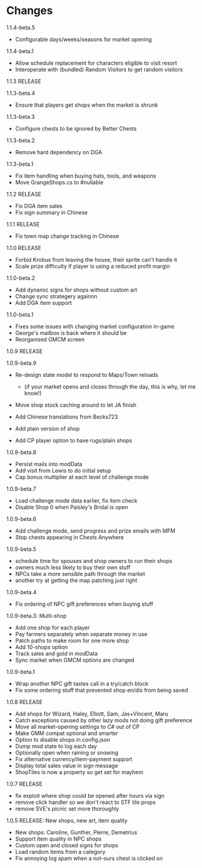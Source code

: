 # Changes
1.1.4-beta.5
* Configurable days/weeks/seasons for market opening

1.1.4-beta.1
* Allow schedule replacement for characters eligible to visit resort
* Interoperate with (bundled) Random Visitors to get random visitors

1.1.3 RELEASE

1.1.3-beta.4
* Ensure that players get shops when the market is shrunk

1.1.3-beta.3
* Configure chests to be ignored by Better Chests

1.1.3-beta.2
* Remove hard dependency on DGA
  
1.1.3-beta.1
* Fix item handling when buying hats, tools, and weapons 
* Move GrangeShops.cs to #nullable

1.1.2 RELEASE
* Fix DGA item sales
* Fix sign summary in Chinese

1.1.1 RELEASE
* Fix town map change tracking in Chinese

1.1.0 RELEASE
* Forbid Krobus from leaving the house, their sprite can't handle it
* Scale prize difficulty if player is using a reduced profit margin

1.1.0-beta.2
* Add dynamic signs for shops without custom art
* Change sync strategery againnn
* Add DGA item support

1.1.0-beta.1
* Fixes some issues with changing market configuration in-game
* George's mailbox is back where it should be
* Reorganised GMCM screen

1.0.9 RELEASE

1.0.9-beta.9
* Re-design state model to respond to Maps/Town reloads
  * (if your market opens and closes through the day, this is why, let me know!)
* Move shop stock caching around to let JA finish

* Add Chinese translations from Becks723
* Add plain version of shop
* Add CP player option to have rugs/plain shops

1.0.9-beta.8
* Persist mails into modData
* Add visit from Lewis to do initial setup
* Cap bonus multiplier at each level of challenge mode

1.0.9-beta.7
* Load challenge mode data earlier, fix item check
* Disable Shop 0 when Paisley's Bridal is open

1.0.9-beta.6
* Add challenge mode, send progress and prize emails with MFM
* Stop chests appearing in Chests Anywhere

1.0.9-beta.5
* schedule time for spouses and shop owners to run their shops
* owners much less likely to buy their own stuff
* NPCs take a more sensible path through the market
* another try at getting the map patching just right

1.0.9-beta.4
  * Fix ordering of NPC gift preferences when buying stuff

1.0.9-beta.3: Multi-shop
  * Add one shop for each player
  * Pay farmers separately when separate money in use
  * Patch paths to make room for one more shop
  * Add 10-shops option
  * Track sales and gold in modData
  * Sync market when GMCM options are changed
  
1.0.9-beta.1
  * Wrap another NPC gift tastes call in a try/catch block
  * Fix some ordering stuff that prevented shop en/dis from being saved
  
1.0.8 RELEASE
  * Add shops for Wizard, Haley, Elliott, Sam, Jas+Vincent, Maru
  * Catch exceptions caused by other lazy mods not doing gift preference
  * Move all market-opening settings to C# out of CP
  * Make GMM compat optional and smarter
  * Option to disable shops in config.json
  * Dump mod state to log each day
  * Optionally open when raining or snowing
  * Fix alternative currency/item-payment support
  * Display total sales value in sign message
  * ShopTiles is now a property so get set for mayhem
  
1.0.7 RELEASE
  * fix exploit where shop could be opened after hours via sign
  * remove click handler so we don't react to STF tile props
  * remove SVE's picnic set more thoroughly
  
1.0.5 RELEASE: New shops, new art, item quality
  * New shops: Caroline, Gunther, Pierre, Demetrius
  * Support item quality in NPC shops
  * Custom open and closed signs for shops
  * Load random items from a category
  * Fix annoying log spam when a not-ours chest is clicked on
